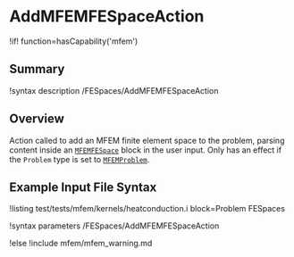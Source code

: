 # AddMFEMFESpaceAction

!if! function=hasCapability('mfem')

## Summary

!syntax description /FESpaces/AddMFEMFESpaceAction

## Overview

Action called to add an MFEM finite element space to the problem, parsing content inside an
[`MFEMFESpace`](source/mfem/fespaces/MFEMFESpace.md) block in the user input. Only has an effect if the
`Problem` type is set to [`MFEMProblem`](source/mfem/problem/MFEMProblem.md).

## Example Input File Syntax

!listing test/tests/mfem/kernels/heatconduction.i block=Problem FESpaces

!syntax parameters /FESpaces/AddMFEMFESpaceAction

!else
!include mfem/mfem_warning.md
